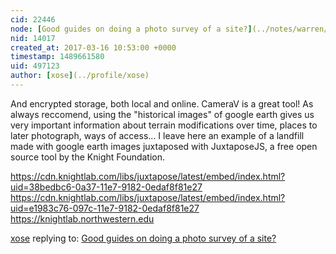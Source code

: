 ```yaml
---
cid: 22446
node: [Good guides on doing a photo survey of a site?](../notes/warren/03-14-2017/good-guides-on-doing-a-photo-survey-of-a-site)
nid: 14017
created_at: 2017-03-16 10:53:00 +0000
timestamp: 1489661580
uid: 497123
author: [xose](../profile/xose)
---
```


And encrypted storage, both local and online. CameraV is a great tool!
As always reccomend, using the "historical images" of google earth gives us very important information about terrain modifications over time, places to later photograph, ways of access... I leave here an example of a landfill made with google earth images juxtaposed with JuxtaposeJS, a free open source tool by the Knight Foundation.

https://cdn.knightlab.com/libs/juxtapose/latest/embed/index.html?uid=38bedbc6-0a37-11e7-9182-0edaf8f81e27
https://cdn.knightlab.com/libs/juxtapose/latest/embed/index.html?uid=e1983c76-097c-11e7-9182-0edaf8f81e27
https://knightlab.northwestern.edu

[xose](../profile/xose) replying to: [Good guides on doing a photo survey of a site?](../notes/warren/03-14-2017/good-guides-on-doing-a-photo-survey-of-a-site)

